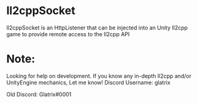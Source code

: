 # Il2cppSocket
Il2cppSocket is an HttpListener that can be injected into an Unity Il2cpp game to provide remote access to the Il2cpp API

# Note:
Looking for help on development. If you know any in-depth Il2cpp and/or UnityEngine mechanics, Let me know!
Discord Username: glatrix

Old Discord: Glatrix<a>#</a>0001

